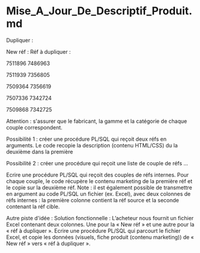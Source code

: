 # Mise_A_Jour_De_Descriptif_Produit.md

Dupliquer : 

New réf :                             Réf à dupliquer :

7511896                             7486963

7511939                             7356805

7509364                             7356619

7507336                             7342724    

7509868                             7342725   


Attention : s'assurer que le fabricant, la gamme et la catégorie de chaque couple correspondent.

Possibilité 1 : créer une procédure PL/SQL qui reçoit deux réfs en arguments. Le code recopie la description (contenu HTML/CSS) du la deuxième dans la première

Possibilité 2 : créer une procédure qui reçoit une liste de couple de réfs …

Ecrire une procédure PL/SQL qui reçoit des couples de réfs internes.
Pour chaque couple, le code récupère le contenu marketing de la première réf et le copie sur la deuxième réf.
Note : il est également possible de transmettre en argument au code PL/SQL un fichier (ex. Excel), avec deux colonnes de réfs internes : la première colonne contient la réf source et la seconde contenant la réf cible.

Autre piste d'idée : 
Solution fonctionnelle :
L’acheteur nous fournit un fichier Excel contenant deux colonnes. Une pour la « New réf » et une autre pour la « réf à dupliquer ».
Ecrire une procédure PL/SQL qui parcourt le fichier Excel, et copie les données (visuels, fiche produit (contenu marketing)) de « New réf » vers « réf à dupliquer ».
